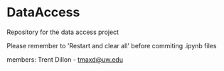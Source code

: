 # DataAccess
Repository for the data access project

Please remember to 'Restart and clear all' before commiting .ipynb files

members:
Trent Dillon - tmaxd@uw.edu
